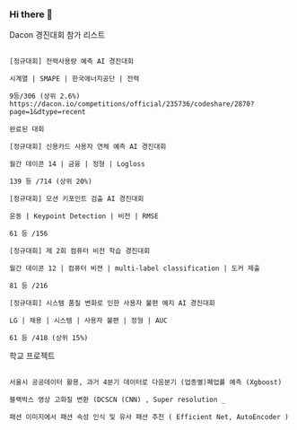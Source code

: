 ### Hi there 👋

Dacon 경진대회 참가 리스트

```

[정규대회] 전력사용량 예측 AI 경진대회

시계열 | SMAPE | 한국에너지공단 | 전력

9등/306 (상위 2.6%) https://dacon.io/competitions/official/235736/codeshare/2870?page=1&dtype=recent

완료된 대회

[정규대회] 신용카드 사용자 연체 예측 AI 경진대회

월간 데이콘 14 | 금융 | 정형 | Logloss

139 등 /714 (상위 20%)

[정규대회] 모션 키포인트 검출 AI 경진대회

운동 | Keypoint Detection | 비전 | RMSE

61 등 /156

[정규대회] 제 2회 컴퓨터 비전 학습 경진대회

월간 데이콘 12 | 컴퓨터 비젼 | multi-label classification | 도커 제출

81 등 /216

[정규대회] 시스템 품질 변화로 인한 사용자 불편 예지 AI 경진대회

LG | 채용 | 시스템 | 사용자 불편 | 정형 | AUC

61 등 /418 (상위 15%)
```

학교 프로젝트
```

서울시 공공데이터 활용, 과거 4분기 데이터로 다음분기 (업종별)폐업률 예측 (Xgboost)

블랙박스 영상 고화질 변환 (DCSCN (CNN) , Super resolution _

패션 이미지에서 패션 속성 인식 및 유사 패션 추천 ( Efficient Net, AutoEncoder )

```
<!--
**soonwoojung/soonwoojung** is a ✨ _special_ ✨ repository because its `README.md` (this file) appears on your GitHub profile.

Here are some ideas to get you started:

- 🔭 I’m currently working on ...
- 🌱 I’m currently learning ...
- 👯 I’m looking to collaborate on ...
- 🤔 I’m looking for help with ...
- 💬 Ask me about ...
- 📫 How to reach me: ...
- 😄 Pronouns: ...
- ⚡ Fun fact: ...
-->
